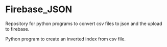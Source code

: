 # Firebase_JSON
Repository for python programs to convert csv files to json and the upload to firebase.

Python program to create an inverted index from csv file.

